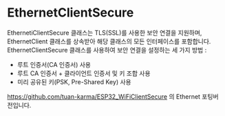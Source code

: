 EthernetClientSecure
================

EthernetiClientSecure 클래스는 TLS(SSL)를 사용한 보안 연결을 지원하며, 
EthernetClient 클래스를 상속받아 해당 클래스의 모든 인터페이스를 포함합니다. 
EthernetClientSecure 클래스를 사용하여 보안 연결을 설정하는 세 가지 방법 : 
- 루트 인증서(CA 인증서) 사용 
- 루트 CA 인증서 + 클라이언트 인증서 및 키 조합 사용 
- 미리 공유된 키(PSK, Pre-Shared Key) 사용 

https://github.com/tuan-karma/ESP32_WiFiClientSecure 의 Ethernet 포팅버전입니다. 